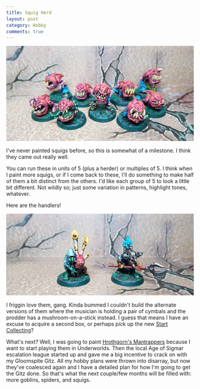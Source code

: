 ```yaml
---
title: Squig Herd
layout: post
category: Hobby
comments: true
---
```


![](/images/hobby/2020/03/squig-herd.jpg "One of the squigs is missing from this photo. Oops!")

I've never painted squigs before, so this is somewhat of a milestone. I think they came out really well.

You can run these in units of 5 (plus a herder) or multiples of 5. I think when I paint more squigs, or if I come back to these, I'll do something to make half of them a bit distinct from the others. I'd like each group of 5 to look a little bit different. Not wildly so; just some variation in patterns, highlight tones, whatever. 

Here are the handlers!

![](/images/hobby/2020/03/squig-handlers.jpg)

I friggin love them, gang. Kinda bummed I couldn't build the alternate versions of them where the musician is holding a pair of cymbals and the prodder has a mushroom-on-a-stick instead. I guess that means I have an excuse to acquire a second box, or perhaps pick up the new [Start Collecting](https://www.warhammer-community.com/2020/03/01/sunday-preview-star-lizards-and-start-collecting-boxes/)?

What's next? Well, I was going to paint [Hrothgorn's Mantrappers](https://www.games-workshop.com/en-GB/WHU-Hrothgorns-Mantrappers-EN-2020) because I want to start playing them in Underworlds. Then the local Age of Sigmar escalation league started up and gave me a big incentive to crack on with my Gloomspite Gitz. All my hobby plans were thrown into disarray, but now they've coalesced again and I have a detailed plan for how I'm going to get the Gitz done. So that's what the next couple/few months will be filled with: more goblins, spiders, and squigs. 